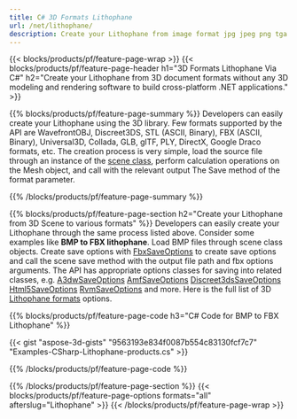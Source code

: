 ```yaml
---
title: C# 3D Formats Lithophane
url: /net/lithophane/
description: Create your Lithophane from image format jpg jpeg png tga bmp gif tiff via .NET library using a few lines of C# code.
---
```


{{< blocks/products/pf/feature-page-wrap >}}
{{< blocks/products/pf/feature-page-header h1="3D Formats Lithophane Via C#" h2="Create your Lithophane from 3D document formats without any 3D modeling and rendering software to build cross-platform .NET applications." >}}

{{% blocks/products/pf/feature-page-summary %}}
Developers can easily create your Lithophane using the 3D library. Few formats supported by the API are WavefrontOBJ, Discreet3DS, STL (ASCII, Binary), FBX (ASCII, Binary), Universal3D, Collada, GLB, glTF, PLY, DirectX, Google Draco formats, etc. The creation process is very simple, load the source file through an instance of the [scene class](https://apireference.aspose.com/3d/net/aspose.threed/scene), perform calculation operations on the Mesh object, and call with the relevant output The Save method of the format parameter.

{{% /blocks/products/pf/feature-page-summary  %}}

{{% blocks/products/pf/feature-page-section  h2="Create your Lithophane from 3D Scene to various formats" %}}
Developers can easily create your Lithophane through the same process listed above. Consider some examples like **BMP to FBX lithophane**. Load BMP files through scene class objects. Create save options with [FbxSaveOptions](https://apireference.aspose.com/3d/net/aspose.threed.formats/fbxSaveOptions) to create save options and call the scene save method with the output file path and fbx options arguments. The API has appropriate options classes for saving into related classes, e.g. [A3dwSaveOptions](https://apireference.aspose.com/3d/net/aspose.threed.formats/a3dwsaveoptions) [AmfSaveOptions](https://apireference.aspose.com/3d/net/aspose.threed.formats/amfsaveoptions) [Discreet3dsSaveOptions](https://apireference.aspose.com/3d/net/aspose.threed.formats/discreet3dssaveoptions) [Html5SaveOptions](https://apireference.aspose.com/3d/net/aspose.threed.formats/html5saveoptions) [RvmSaveOptions](https://apireference.aspose.com/3d/net/aspose.threed.formats/rvmsaveoptions) and more. Here is the full list of 3D [Lithophane formats](https://apireference.aspose.com/3d/net/aspose.threed.formats) options.

{{% blocks/products/pf/feature-page-code h3="C# Code for BMP to FBX Lithophane" %}}

{{< gist "aspose-3d-gists" "9563193e834f0087b554c83130fcf7c7" "Examples-CSharp-Lithophane-products.cs" >}}

{{% /blocks/products/pf/feature-page-code  %}}

{{% /blocks/products/pf/feature-page-section %}}
{{< blocks/products/pf/feature-page-options formats="all" afterslug="Lithophane" >}}
{{< /blocks/products/pf/feature-page-wrap >}}
